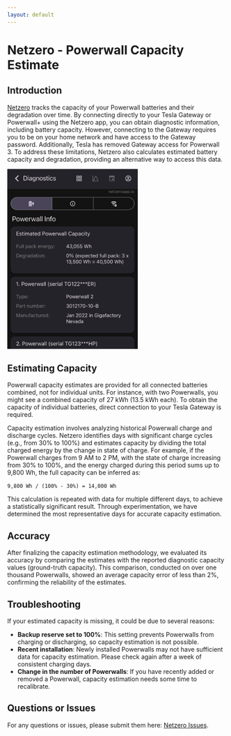 ```yaml
---
layout: default
---
```


# Netzero - Powerwall Capacity Estimate

## Introduction

[Netzero](https://www.netzeroapp.io) tracks the capacity of your Powerwall batteries and their degradation over time. By connecting directly to your Tesla Gateway or Powerwall+ using the Netzero app, you can obtain diagnostic information, including battery capacity. However, connecting to the Gateway requires you to be on your home network and have access to the Gateway password. Additionally, Tesla has removed Gateway access for Powerwall 3. To address these limitations, Netzero also calculates estimated battery capacity and degradation, providing an alternative way to access this data.

<img src="estimated-capacity.png" width="300" alt="Estimated Powerwall Capacity" />

## Estimating Capacity

Powerwall capacity estimates are provided for all connected batteries combined, not for individual units. For instance, with two Powerwalls, you might see a combined capacity of 27 kWh (13.5 kWh each). To obtain the capacity of individual batteries, direct connection to your Tesla Gateway is required.

Capacity estimation involves analyzing historical Powerwall charge and discharge cycles. Netzero identifies days with significant charge cycles (e.g., from 30% to 100%) and estimates capacity by dividing the total charged energy by the change in state of charge. For example, if the Powerwall charges from 9 AM to 2 PM, with the state of charge increasing from 30% to 100%, and the energy charged during this period sums up to 9,800 Wh, the full capacity can be inferred as:

```
9,800 Wh / (100% - 30%) = 14,000 Wh
```

This calculation is repeated with data for multiple different days, to achieve a statistically significant result. Through experimentation, we have determined the most representative days for accurate capacity estimation.

## Accuracy

After finalizing the capacity estimation methodology, we evaluated its accuracy by comparing the estimates with the reported diagnostic capacity values (ground-truth capacity). This comparison, conducted on over one thousand Powerwalls, showed an average capacity error of less than 2%, confirming the reliability of the estimates.

## Troubleshooting

If your estimated capacity is missing, it could be due to several reasons:

- **Backup reserve set to 100%**: This setting prevents Powerwalls from charging or discharging, so capacity estimation is not possible.
- **Recent installation**: Newly installed Powerwalls may not have sufficient data for capacity estimation. Please check again after a week of consistent charging days.
- **Change in the number of Powerwalls**: If you have recently added or removed a Powerwall, capacity estimation needs some time to recalibrate.

## Questions or Issues

For any questions or issues, please submit them here: [Netzero Issues](https://github.com/netzero-labs/netzero/issues).

